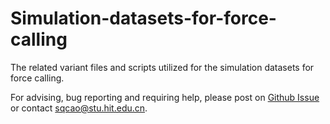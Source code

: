# Simulation-datasets-for-force-calling
The related variant files and scripts utilized for the simulation datasets for force calling.

For advising, bug reporting and requiring help, please post on [Github Issue](https://github.com/Meltpinkg/Simulation-datasets-for-force-calling/issues) or contact sqcao@stu.hit.edu.cn.
